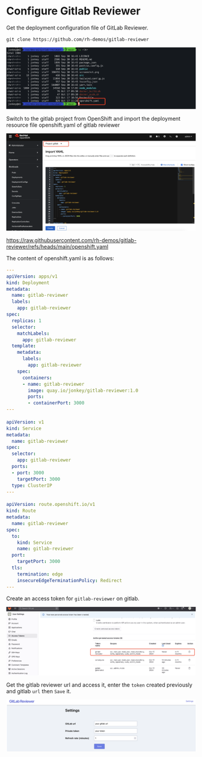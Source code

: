 # Configure Gitlab Reviewer

Get the deployment configuration file of GitLab Reviewer.

```
git clone https://github.com/rh-demos/gitlab-reviewer
```

![image-20241030213912316](assets/4-3-configure-gitlab-reviewer/image-20241030213912316.png)

Switch to the gitlab project from OpenShift and import the deployment resource file openshift.yaml of gitlab reviewer

![image-20241030214008548](assets/4-3-configure-gitlab-reviewer/image-20241030214008548.png)

https://raw.githubusercontent.com/rh-demos/gitlab-reviewer/refs/heads/main/openshift.yaml

The content of openshift.yaml is as follows:

```yaml
---
apiVersion: apps/v1
kind: Deployment
metadata:
  name: gitlab-reviewer
  labels:
    app: gitlab-reviewer
spec:
  replicas: 1
  selector:
    matchLabels:
      app: gitlab-reviewer
  template:
    metadata:
      labels:
        app: gitlab-reviewer
    spec:
      containers:
      - name: gitlab-reviewer
        image: quay.io/jonkey/gitlab-reviewer:1.0
        ports:
        - containerPort: 3000
---

apiVersion: v1
kind: Service
metadata:
  name: gitlab-reviewer
spec:
  selector:
    app: gitlab-reviewer
  ports:
  - port: 3000
    targetPort: 3000
  type: ClusterIP
---

apiVersion: route.openshift.io/v1
kind: Route
metadata:
  name: gitlab-reviewer
spec:
  to:
    kind: Service
    name: gitlab-reviewer
  port:
    targetPort: 3000
  tls:
    termination: edge
    insecureEdgeTerminationPolicy: Redirect
---
```

Create an access token for `gitlab-reviewer` on gitlab.

![image-20241030214112726](assets/4-3-configure-gitlab-reviewer/image-20241030214112726.png)

Get the gitlab reviewer url and access it, enter the `token` created previously and gitlab `url` then `Save` it.

![image-20241030214202120](assets/4-3-configure-gitlab-reviewer/image-20241030214202120.png)

